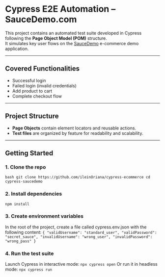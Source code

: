 # Cypress E2E Automation – SauceDemo.com

This project contains an automated test suite developed in Cypress following the **Page Object Model (POM)** structure.  
It simulates key user flows on the [SauceDemo](https://www.saucedemo.com) e-commerce demo application.

---

## Covered Functionalities

- Successful login  
- Failed login (invalid credentials)  
- Add product to cart  
- Complete checkout flow  

---

## Project Structure

- **Page Objects** contain element locators and reusable actions.  
- **Test files** are organized by feature for readability and scalability.

---

## Getting Started

### 1. Clone the repo

``bash
git clone https://github.com/ileinOriana/cypress-ecommerce
cd cypress-saucedemo``

### 2. Install dependencies
``npm install``

### 3. Create environment variables
In the root of the project, create a file called cypress.env.json with the following content:
``{
  "validUsername": "standard_user",
  "validPassword": "secret_sauce",
  "invalidUsername": "wrong_user",
  "invalidPassword": "wrong_pass"
}``

### 4. Run the test suite
Launch Cypress in interactive mode:
``npx cypress open``
Or run it in headless mode:
``npx cypress run``